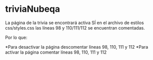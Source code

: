 # triviaNubeqa

La página de la trivia se encontrará activa SÍ en el archivo de estilos css/styles.css las líneas 98 y 110/111/112 se encuentran comentadas.

Por lo que:

*Para desactivar la página descomentar líneas 98, 110, 111 y 112
*Para activar la página comentar líneas 98, 110, 111 y 112